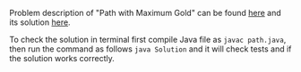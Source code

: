 Problem description of "Path with Maximum Gold" can be found 
[here](https://leetcode.com/problems/path-with-maximum-gold/description/) and its solution [here](https://github.com/aurimas13/Solutions-To-Problems/blob/main/LeetCode/Java%20Solutions/Path%20with%20Maximum%20Gold/path.java).

To check the solution in terminal first compile Java file as `javac path.java`, then run the command as follows `java Solution` and it will check tests and if the solution works correctly.
